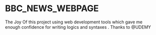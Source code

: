 # BBC_NEWS_WEBPAGE
The Joy Of this project using web development tools which gave me enough confidence for writing logics and syntaxes . Thanks to @UDEMY 
